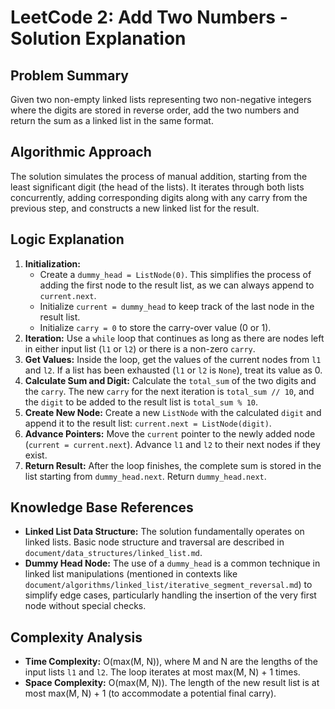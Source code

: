 # LeetCode 2: Add Two Numbers - Solution Explanation

## Problem Summary

Given two non-empty linked lists representing two non-negative integers where the digits are stored in reverse order, add the two numbers and return the sum as a linked list in the same format.

## Algorithmic Approach

The solution simulates the process of manual addition, starting from the least significant digit (the head of the lists). It iterates through both lists concurrently, adding corresponding digits along with any carry from the previous step, and constructs a new linked list for the result.

## Logic Explanation

1.  **Initialization:**
    *   Create a `dummy_head = ListNode(0)`. This simplifies the process of adding the first node to the result list, as we can always append to `current.next`.
    *   Initialize `current = dummy_head` to keep track of the last node in the result list.
    *   Initialize `carry = 0` to store the carry-over value (0 or 1).
2.  **Iteration:** Use a `while` loop that continues as long as there are nodes left in either input list (`l1` or `l2`) or there is a non-zero `carry`.
3.  **Get Values:** Inside the loop, get the values of the current nodes from `l1` and `l2`. If a list has been exhausted (`l1` or `l2` is `None`), treat its value as 0.
4.  **Calculate Sum and Digit:** Calculate the `total_sum` of the two digits and the `carry`. The new `carry` for the next iteration is `total_sum // 10`, and the `digit` to be added to the result list is `total_sum % 10`.
5.  **Create New Node:** Create a new `ListNode` with the calculated `digit` and append it to the result list: `current.next = ListNode(digit)`.
6.  **Advance Pointers:** Move the `current` pointer to the newly added node (`current = current.next`). Advance `l1` and `l2` to their next nodes if they exist.
7.  **Return Result:** After the loop finishes, the complete sum is stored in the list starting from `dummy_head.next`. Return `dummy_head.next`.

## Knowledge Base References

*   **Linked List Data Structure:** The solution fundamentally operates on linked lists. Basic node structure and traversal are described in `document/data_structures/linked_list.md`.
*   **Dummy Head Node:** The use of a `dummy_head` is a common technique in linked list manipulations (mentioned in contexts like `document/algorithms/linked_list/iterative_segment_reversal.md`) to simplify edge cases, particularly handling the insertion of the very first node without special checks.

## Complexity Analysis

*   **Time Complexity:** O(max(M, N)), where M and N are the lengths of the input lists `l1` and `l2`. The loop iterates at most max(M, N) + 1 times.
*   **Space Complexity:** O(max(M, N)). The length of the new result list is at most max(M, N) + 1 (to accommodate a potential final carry). 